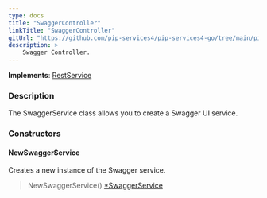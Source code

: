 ```yaml
---
type: docs
title: "SwaggerController"
linkTitle: "SwaggerController"
gitUrl: "https://github.com/pip-services4/pip-services4-go/tree/main/pip-services4-swagger-go"
description: >
    Swagger Controller.
---
```


**Implements**: [RestService](../../../rpc/services/rest_service)

### Description

The SwaggerService class allows you to create a Swagger UI service.


### Constructors

#### NewSwaggerService
Creates a new instance of the Swagger service.  

> NewSwaggerService() [*SwaggerService]()
